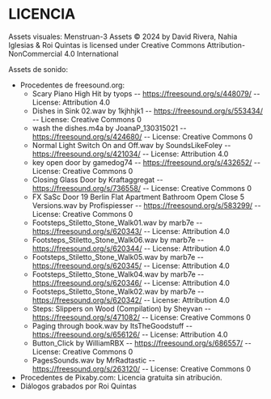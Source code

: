 # LICENCIA

Assets visuales: 
Menstruan-3 Assets © 2024 by David Rivera, Nahia Iglesias & Roi Quintas is licensed under Creative Commons Attribution-NonCommercial 4.0 International

Assets de sonido:
- Procedentes de freesound.org:
    - Scary Piano High Hit by tyops -- https://freesound.org/s/448079/ -- License: Attribution 4.0
    - Dishes in Sink 02.wav by 1kjhhjk1 -- https://freesound.org/s/553434/ -- License: Creative Commons 0
    - wash the dishes.m4a by JoanaP_130315021 -- https://freesound.org/s/424680/ -- License: Creative Commons 0
    - Normal Light Switch On and Off.wav by SoundsLikeFoley -- https://freesound.org/s/421034/ -- License: Attribution 4.0
    - key open door by gamedog74 -- https://freesound.org/s/432652/ -- License: Creative Commons 0
    - Closing Glass Door by Kraftaggregat -- https://freesound.org/s/736558/ -- License: Creative Commons 0
    - FX SaSc Door 19 Berlin Flat Apartment Bathroom Opem Close 5 Versions.wav by Profispiesser -- https://freesound.org/s/583299/ -- License: Creative Commons 0
    - Footsteps_Stiletto_Stone_Walk01.wav by marb7e -- https://freesound.org/s/620343/ -- License: Attribution 4.0
    - Footsteps_Stiletto_Stone_Walk06.wav by marb7e -- https://freesound.org/s/620344/ -- License: Attribution 4.0
    - Footsteps_Stiletto_Stone_Walk05.wav by marb7e -- https://freesound.org/s/620345/ -- License: Attribution 4.0
    - Footsteps_Stiletto_Stone_Walk04.wav by marb7e -- https://freesound.org/s/620346/ -- License: Attribution 4.0
    - Footsteps_Stiletto_Stone_Walk02.wav by marb7e -- https://freesound.org/s/620342/ -- License: Attribution 4.0
    - Steps: Slippers on Wood (Compilation) by Sheyvan -- https://freesound.org/s/471082/ -- License: Creative Commons 0
    - Paging through book.wav by ItsTheGoodstuff -- https://freesound.org/s/656126/ -- License: Attribution 4.0
    - Button_Click by WilliamRBX -- https://freesound.org/s/686557/ -- License: Creative Commons 0
    - PagesSounds.wav by MrRadtastic -- https://freesound.org/s/263120/ -- License: Creative Commons 0
- Procedentes de Pixaby.com: Licencia gratuita sin atribución.
- Diálogos grabados por Roi Quintas